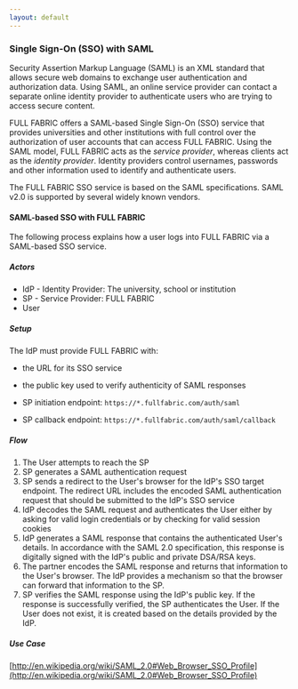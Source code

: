 ```yaml
---
layout: default
---
```

    
### Single Sign-On (SSO) with SAML

Security Assertion Markup Language (SAML) is an XML standard that allows secure web domains to exchange user authentication and authorization data. Using SAML, an online service provider can contact a separate online identity provider to authenticate users who are trying to access secure content.

FULL FABRIC offers a SAML-based Single Sign-On (SSO) service that provides universities and other institutions with full control over the authorization of user accounts that can access FULL FABRIC. Using the SAML model, FULL FABRIC acts as the *service provider*, whereas clients act as the *identity provider*. Identity providers control usernames, passwords and other information used to identify and authenticate users.

The FULL FABRIC SSO service is based on the SAML specifications. SAML v2.0 is supported by several widely known vendors.

#### SAML-based SSO with FULL FABRIC

The following process explains how a user logs into FULL FABRIC via a SAML-based SSO service.

##### Actors

* IdP - Identity Provider: The university, school or institution
* SP - Service Provider: FULL FABRIC
* User

##### Setup

The IdP must provide FULL FABRIC with:

* the URL for its SSO service
* the public key used to verify authenticity of SAML responses

* SP initiation endpoint: `https://*.fullfabric.com/auth/saml`
* SP callback endpoint: `https://*.fullfabric.com/auth/saml/callback`

##### Flow

1. The User attempts to reach the SP
2. SP generates a SAML authentication request
3. SP sends a redirect to the User's browser for the IdP's SSO target endpoint. The redirect URL includes the encoded SAML authentication request that should be submitted to the IdP's SSO service
4. IdP decodes the SAML request and authenticates the User either by asking for valid login credentials or by checking for valid session cookies
5. IdP generates a SAML response that contains the authenticated User's details. In accordance with the SAML 2.0 specification, this response is digitally signed with the IdP's public and private DSA/RSA keys.
6. The partner encodes the SAML response and returns that information to the User's browser. The IdP provides a mechanism so that the browser can forward that information to the SP.
7. SP verifies the SAML response using the IdP's public key. If the response is successfully verified, the SP authenticates the User. If the User does not exist, it is created based on the details provided by the IdP.

##### Use Case

[http://en.wikipedia.org/wiki/SAML_2.0#Web_Browser_SSO_Profile](http://en.wikipedia.org/wiki/SAML_2.0#Web_Browser_SSO_Profile)
